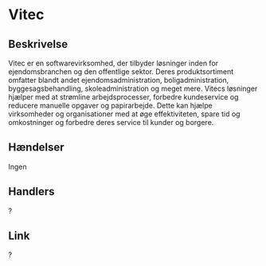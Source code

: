 # Vitec

## Beskrivelse

Vitec er en softwarevirksomhed, der tilbyder løsninger inden for ejendomsbranchen og den offentlige sektor. Deres produktsortiment omfatter blandt andet ejendomsadministration, boligadministration, byggesagsbehandling, skoleadministration og meget mere. Vitecs løsninger hjælper med at strømline arbejdsprocesser, forbedre kundeservice og reducere manuelle opgaver og papirarbejde. Dette kan hjælpe virksomheder og organisationer med at øge effektiviteten, spare tid og omkostninger og forbedre deres service til kunder og borgere.

## Hændelser

Ingen

## Handlers

?

## Link

?
